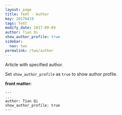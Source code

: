 ```yaml
---
layout: page
title: TeXt - Author
key: 20170419
tags: TeXt
modify_date: 2017-09-09
author: Tian Qi
show_author_profile: true
sidebar:
  nav: two
permalink: /two/author
---
```


Article with specified author.

<!--more-->

Set `show_author_profile` as `true` to show author profile.

**front matter:**

    ---
    ...
    author: Tian Qi
    show_author_profile: true
    ---
